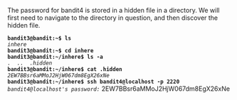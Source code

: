 The password for bandit4 is stored in a hidden file in a directory. We will first need to navigate to the directory in question, and then discover the hidden file.

**`bandit3@bandit:~$ ls`**  
*`inhere`*  
**`bandit3@bandit:~$ cd inhere`**  
**`bandit3@bandit:~/inhere$ ls -a`**  
*`.  ..  .hidden`*  
**`bandit3@bandit:~/inhere$ cat .hidden`**  
*`2EW7BBsr6aMMoJ2HjW067dm8EgX26xNe`*  
**`bandit3@bandit:~/inhere$ ssh bandit4@localhost -p 2220`**  
*`bandit4@localhost's password:`* 2EW7BBsr6aMMoJ2HjW067dm8EgX26xNe
